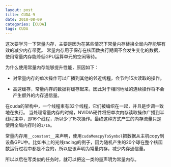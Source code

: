 ```yaml
---
layout: post
title: CUDA-9
date: 2018-08-09
categories: [CUDA]
tags: CUDA
---
```

<!--more-->

这次要学习一下常量内存，主要是因为在某些情况下常量内存替换全局内存能够有效的减少内存带宽。
常量内存用于保存在核函数执行期间不会发生变化的数据，使用常量内存能降低GPU运算单元的空闲等待。

为什么使用常量内存能够提升性能，原因如下：

* 对常量内存的单次操作可以广播到其他的邻近线程，会节约15次读取的操作。

* 高速缓存，常量内存的数据将缓存起来，因此对于相同地址的连续操作将不会产生额外的内存通信量。

在cuda的架构中，一个线程束有32个线程，它们被编织在一起，并且是步调一致地在执行。
当处理常量内存的时候，NVIDIA硬件将把单次内存读取操作广播到半线程束中，即16个线程，所以少了15次操作。最终这种方式产生的内存流量只是使用全局内存时的`1/16`。

常量内存用`__constant__`来声明，使用`cudaMemcpyToSymbol`把数据从主机copy到设备GPU中。比如书上的光线racing的例子，因为随机产生的20个球在整个核函数运行过程中都是不变的，所以应该声明为常量内存，减少内存通信量。

所以以后在写类似的任务时，就可以把这一类的量声明为常量内存。
